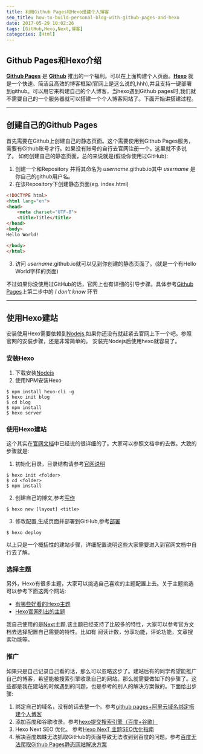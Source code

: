 ```yaml
---
title: 利用Github Pages和Hexo搭建个人博客
seo_title: how-to-build-personal-blog-with-github-pages-and-hexo
date: 2017-05-29 10:02:26
tags: [GitHub,Hexo,Next,博客]
categories: [Html]
---
```


## Github Pages和Hexo介绍
**[Github Pages](https://pages.github.com/)** 是 **[Github](https://github.com/)** 推出的一个福利。可以在上面构建个人页面。**[Hexo](https://hexo.io/zh-cn/)** 就是一个快速、简洁且高效的博客框架(官网上是这么说的,hhh),并且支持一键部署到github。可以用它来构建自己的个人博客，当hexo遇到Github pages时,我们就不需要自己的一个服务器就可以搭建一个个人博客网站了。下面开始讲搭建过程。

<!-- more -->

---

## 创建自己的Github Pages
首先需要在Github上创建自己的静态页面。这个需要使用到Github Pages服务，需要有Github账号才行。如果没有账号的自行去官网注册一个。这里就不多说了。
如何创建自己的静态页面，总的来说就是(假设你使用过GitHub):
1. 创建一个和Repository 并将其命名为 _username_.github.io其中 _username_ 是你自己的github用户名。
2. 在该Repository下创建静态页面(eg. index.html)
```html
<!DOCTYPE html>
<html lang="en">
<head>
    <meta charset="UTF-8">
    <title>Title</title>
</head>
<body>
Hello World!

</body>
</html>
```
3. 访问 _username_.github.io就可以见到你创建的静态页面了。(就是一个有Hello World字样的页面)

不过如果你没使用过GitHub的话，官网上也有详细的引导步骤。具体参考[Github Pages](https://pages.github.com/)上第二步中的 _I don't know_ 环节

---

## 使用Hexo建站
安装使用Hexo需要依赖到[Nodejs](https://nodejs.org/en/),如果你还没有就赶紧去官网上下一个吧。参照官网的安装步骤，还是非常简单的。
安装完Nodejs后使用hexo就容易了。

### 安装Hexo
1. 下载安装[Nodejs](https://nodejs.org/en/download/)
2. 使用NPM安装Hexo
```
$ npm install hexo-cli -g
$ hexo init blog
$ cd blog
$ npm install
$ hexo server
```


### 使用Hexo建站
这个其实在[官网文档](https://hexo.io/zh-cn/docs/)中已经说的很详细的了。大家可以参照文档中的去做。大致的步骤就是:
1. 初始化目录，目录结构请参考[官网说明](https://hexo.io/zh-cn/docs/setup.html)
```
$ hexo init <folder>
$ cd <folder>
$ npm install
```

2. 创建自己的博文,参考[写作](https://hexo.io/zh-cn/docs/writing.html)
```
$ hexo new [layout] <title>
```

3. 修改配置,生成页面并部署到GitHub,参考[部署](https://hexo.io/zh-cn/docs/deployment.html)
```
$ hexo deploy
```
以上只是一个概括性的建站步骤，详细配置说明这些大家需要进入到官网文档中自行去了解。


### 选择主题
另外，Hexo有很多主题，大家可以挑选自己喜欢的主题配置上去。关于主题挑选可以参考下面这两个网站:

- [有哪些好看的Hexo主题](https://www.zhihu.com/question/24422335)
- [Hexo官网列出的主题](https://hexo.io/themes/)

我自己使用的是[Next](http://theme-next.iissnan.com/)主题.该主题已经支持了比较多的特性，大家可以参考官方文档去选择配置自己需要的特性。比如有 阅读计数，分享功能，评论功能，文章搜索功能等。


### 推广
如果只是自己记录自己看的话，那么可以忽略这步了。建站后有的同学希望能推广自己的博客，希望能被搜索引擎收录自己的网站。那么就需要做如下的步骤了。这些都是我在建站的时候遇到的问题，也是参考的别人的解决方案做的。下面给出步骤:
1. 绑定自己的域名，没有的话去整一个。参考[github pages+阿里云域名绑定搭建个人博客](http://www.cnblogs.com/olddoublemoon/p/6629398.html)
2. 添加百度和谷歌收录。参考[hexo提交搜索引擎（百度+谷歌）](http://www.cnblogs.com/tengj/p/5357879.html)
3. Hexo Next SEO 优化。 参考[Hexo NexT 主题SEO优化指南](http://www.jianshu.com/p/0d54a590b81a)
4. 解决百度蜘蛛无法抓取GitHub的页面导致无法收到到百度的问题。参考[百度无法爬取Github Pages静态网站解决方案](http://guochenglai.com/2016/09/26/baidu-crow-github-page/)